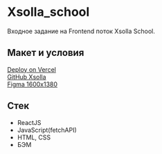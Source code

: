 # Xsolla_school
 Входное задание на Frontend поток Xsolla School.
 
 ## Макет и условия
[Deploy on Vercel](https://xsolla-school.vercel.app/)  
[GitHub Xsolla](https://github.com/xsolla/xsolla-frontend-school-2021)  
[Figma 1600x1380](https://www.figma.com/file/Pj3m33bkUDXav4woGDdG7O/Xsolla-Frontend-School-2021?node-id=0%3A1)  
 
 ## Стек
 - ReactJS
 - JavaScript(fetchAPI)
 - HTML, CSS
 - БЭМ
